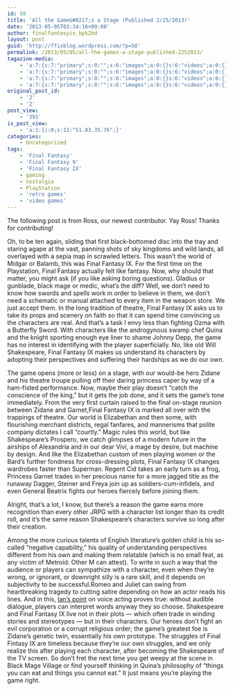 ```yaml
---
id: 58
title: 'All the Game&#8217;s a Stage (Published 2/25/2013)'
date: '2013-05-05T03:34:16+00:00'
author: finalfantasyix_kpk2bd
layout: post
guid: 'http://ffixblog.wordpress.com/?p=58'
permalink: /2013/05/05/all-the-games-a-stage-published-2252013/
tagazine-media:
    - 'a:7:{s:7:"primary";s:0:"";s:6:"images";a:0:{}s:6:"videos";a:0:{}s:11:"image_count";i:0;s:6:"author";s:8:"47012034";s:7:"blog_id";s:8:"48119600";s:9:"mod_stamp";s:19:"2013-05-05 03:34:16";}'
    - 'a:7:{s:7:"primary";s:0:"";s:6:"images";a:0:{}s:6:"videos";a:0:{}s:11:"image_count";i:0;s:6:"author";s:8:"47012034";s:7:"blog_id";s:8:"48119600";s:9:"mod_stamp";s:19:"2013-05-05 03:34:16";}'
    - 'a:7:{s:7:"primary";s:0:"";s:6:"images";a:0:{}s:6:"videos";a:0:{}s:11:"image_count";i:0;s:6:"author";s:8:"47012034";s:7:"blog_id";s:8:"48119600";s:9:"mod_stamp";s:19:"2013-05-05 03:34:16";}'
    - 'a:7:{s:7:"primary";s:0:"";s:6:"images";a:0:{}s:6:"videos";a:0:{}s:11:"image_count";i:0;s:6:"author";s:8:"47012034";s:7:"blog_id";s:8:"48119600";s:9:"mod_stamp";s:19:"2013-05-05 03:34:16";}'
original_post_id:
    - '2'
    - '2'
post_view:
    - '391'
is_post_view:
    - 'a:1:{i:0;s:11:"51.83.35.76";}'
categories:
    - Uncategorized
tags:
    - 'Final Fantasy'
    - 'Final Fantasy 9'
    - 'Final Fantasy IX'
    - gaming
    - nostalgia
    - PlayStation
    - 'retro games'
    - 'video games'
---
```


The following post is from Ross, our newest contributor. Yay Ross! Thanks for contributing!

Oh, to be ten again, sliding that first black-bottomed disc into the tray and staring agape at the vast, panning shots of sky kingdoms and wild lands, all overlayed with a sepia map in scrawled letters. This wasn’t the world of Midgar or Balamb, this was Final Fantasy IX. For the first time on the Playstation, Final Fantasy actually felt like fantasy. Now, why should that matter, you might ask (if you like asking boring questions). Gladius or gunblade, black mage or medic, what’s the diff? Well, we don’t need to know how swords and spells work in order to believe in them, we don’t need a schematic or manual attached to every item in the weapon store. We just accept them. In the long tradition of theatre, Final Fantasy IX asks us to take its props and scenery on faith so that it can spend time convincing us the characters are real. And that’s a task I envy less than fighting Ozma with a Butterfly Sword. With characters like the androgynous swamp chef Quina and the knight sporting enough eye liner to shame Johnny Depp, the game has no interest in identifying with the player superficially. No, like old Will Shakespeare, Final Fantasy IX makes us understand its characters by adopting their perspectives and suffering their hardships as we do our own.

The game opens (more or less) on a stage, with our would-be hero Zidane and his theatre troupe pulling off their daring princess caper by way of a ham-fisted performance. Now, maybe their play doesn’t “catch the conscience of the king,” but it gets the job done, and it sets the game’s tone immediately. From the very first curtain raised to the final on-stage reunion between Zidane and Garnet,Final Fantasy IX is marked all over with the trappings of theatre. Our world is Elizabethan and then some, with flourishing merchant districts, regal fanfares, and mannerisms that polite company dictates I call “courtly.” Magic rules this world, but like Shakespeare’s Prospero, we catch glimpses of a modern future in the airships of Alexandria and in our dear Vivi, a mage by desire, but machine by design. And like the Elizabethan custom of men playing women or the Bard’s further fondness for cross-dressing plots, Final Fantasy IX changes wardrobes faster than Superman. Regent Cid takes an early turn as a frog, Princess Garnet trades in her precious name for a more jagged title as the runaway Dagger, Steiner and Freya join up as soldiers-cum-infidels, and even General Beatrix fights our heroes fiercely before joining them.

Alright, that’s a lot, I know, but there’s a reason the game earns more recognition than every other JRPG with a character list longer than its credit roll, and it’s the same reason Shakespeare’s characters survive so long after their creation.

Among the more curious talents of English literature’s golden child is his so-called “negative capability,” his quality of understanding perspectives different from his own and making them relatable (which is no small feat, as any victim of Metroid: Other M can attest). To write in such a way that the audience or players can sympathize with a character, even when they’re wrong, or ignorant, or downright silly is a rare skill, and it depends on subjectivity to be successful.Romeo and Juliet can swing from heartbreaking tragedy to cutting satire depending on how an actor reads his lines. And in this, [Ian’s point](https://www.finalfantasyix.com/post/43485130066/hearing-voices) on voice acting proves true: without audible dialogue, players can interpret words anyway they so choose. Shakespeare and Final Fantasy IX live not in their plots — which often trade in winding stories and stereotypes — but in their characters. Our heroes don’t fight an evil corporation or a corrupt religious order; the game’s greatest foe is Zidane’s genetic twin, essentially his own prototype. The struggles of Final Fintasy IX are timeless because they’re our own struggles, and we only realize this after playing each character, after becoming the Shakespeare of the TV screen. So don’t fret the next time you get weepy at the scene in Black Mage Village or find yourself thinking in Quina’s philosophy of “things you can eat and things you cannot eat.” It just means you’re playing the game right.